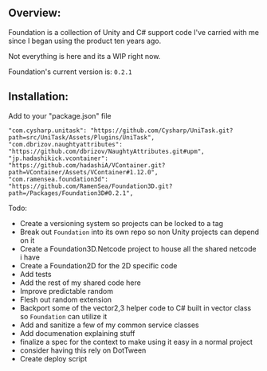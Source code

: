 ## Overview:

Foundation is a collection of Unity and C# support code I've carried with me since I began using the product ten years
ago.

Not everything is here and its a WIP right now.

Foundation's current version is: `0.2.1`

## Installation:

Add to your "package.json" file

    "com.cysharp.unitask": "https://github.com/Cysharp/UniTask.git?path=src/UniTask/Assets/Plugins/UniTask",
    "com.dbrizov.naughtyattributes": "https://github.com/dbrizov/NaughtyAttributes.git#upm",
    "jp.hadashikick.vcontainer": "https://github.com/hadashiA/VContainer.git?path=VContainer/Assets/VContainer#1.12.0",
    "com.ramensea.foundation3d": "https://github.com/RamenSea/Foundation3D.git?path=/Packages/Foundation3D#0.2.1",


Todo:

- Create a versioning system so projects can be locked to a tag
- Break out `Foundation` into its own repo so non Unity projects can depend on it
- Create a Foundation3D.Netcode project to house all the shared netcode i have
- Create a Foundation2D for the 2D specific code
- Add tests
- Add the rest of my shared code here
- Improve predictable random
- Flesh out random extension
- Backport some of the vector2,3 helper code to C# built in vector class so `Foundation` can utilize it
- Add and sanitize a few of my common service classes
- Add documenation explaining stuff
- finalize a spec for the context to make using it easy in a normal project
- consider having this rely on DotTween
- Create deploy script